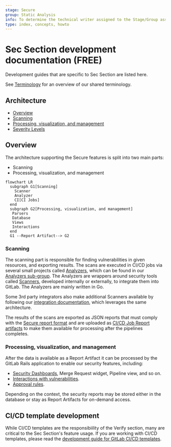 ```yaml
---
stage: Secure
group: Static Analysis
info: To determine the technical writer assigned to the Stage/Group associated with this page, see https://about.gitlab.com/handbook/engineering/ux/technical-writing/#assignments
type: index, concepts, howto
---
```


# Sec Section development documentation **(FREE)**

Development guides that are specific to Sec Section are listed here.

See [Terminology](../../user/application_security/terminology) for an overview of our shared terminology.

## Architecture

- [Overview](#overview)
- [Scanning](#scanning)
- [Processing, visualization, and management](#processing-visualization-and-management)
- [Severity Levels](../../user/application_security/vulnerabilities/severities.md)

## Overview

The architecture supporting the Secure features is split into two main parts:

- Scanning
- Processing, visualization, and management

```mermaid
flowchart LR
  subgraph G1[Scanning]
    Scanner
    Analyzer
    CI[CI Jobs]
  end
  subgraph G2[Processing, visualization, and management]
   Parsers
   Database
   Views
   Interactions
  end
  G1 --Report Artifact--> G2
```

### Scanning

The scanning part is responsible for finding vulnerabilities in given resources, and exporting results.
The scans are executed in CI/CD jobs via several small projects called [Analyzers](../../user/application_security/terminology/#analyzer), which can be found in our [Analyzers sub-group](https://gitlab.com/gitlab-org/security-products/analyzers).
The Analyzers are wrappers around security tools called [Scanners](../../user/application_security/terminology/#scanner), developed internally or externally, to integrate them into GitLab.
The Analyzers are mainly written in Go.

Some 3rd party integrators also make additional Scanners available by following our [integration documentation](../integrations/secure.md), which leverages the same architecture.

The results of the scans are exported as JSON reports that must comply with the [Secure report format](../../user/application_security/terminology/#secure-report-format) and are uploaded as [CI/CD Job Report artifacts](../../ci/pipelines/job_artifacts.md) to make them available for processing after the pipelines completes.

### Processing, visualization, and management

After the data is available as a Report Artifact it can be processed by the GitLab Rails application to enable our security features, including:

- [Security Dashboards](../../user/application_security/security_dashboard/), Merge Request widget, Pipeline view, and so on.
- [Interactions with vulnerabilities](../../user/application_security/#interact-with-findings-and-vulnerabilities).
- [Approval rules](../../user/application_security/#security-approvals-in-merge-requests).

Depending on the context, the security reports may be stored either in the database or stay as Report Artifacts for on-demand access.

## CI/CD template development

While CI/CD templates are the responsibiility of the Verify section, many are critical to the Sec Section's feature usage.
If you are working with CI/CD templates, please read the [development guide for GitLab CI/CD templates](../cicd/templates.md).
